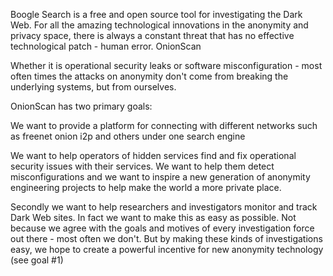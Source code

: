 Boogle Search is a free and open source tool for investigating the Dark Web. For all the amazing technological innovations in the anonymity and privacy space, there is always a constant threat that has no effective technological patch - human error. OnionScan

Whether it is operational security leaks or software misconfiguration - most often times the attacks on anonymity don't come from breaking the underlying systems, but from ourselves.

OnionScan has two primary goals:

We want to provide a platform for connecting with different networks such as freenet onion i2p and others under one search engine

We want to help operators of hidden services find and fix operational security issues with their services. We want to help them detect misconfigurations and we want to inspire a new generation of anonymity engineering projects to help make the world a more private place.

Secondly we want to help researchers and investigators monitor and track Dark Web sites. In fact we want to make this as easy as possible. Not because we agree with the goals and motives of every investigation force out there - most often we don't. But by making these kinds of investigations easy, we hope to create a powerful incentive for new anonymity technology (see goal #1)
